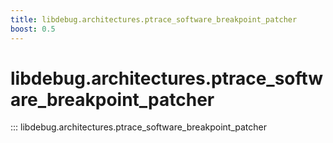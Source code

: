 ```yaml
---
title: libdebug.architectures.ptrace_software_breakpoint_patcher
boost: 0.5
---
```

# libdebug.architectures.ptrace_software_breakpoint_patcher
::: libdebug.architectures.ptrace_software_breakpoint_patcher
